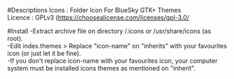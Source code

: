 #Descriptions
Icons : Folder Icon For BlueSky GTK+ Themes</br>
Licence : GPLv3 (https://choosealicense.com/licenses/gpl-3.0/</br>

#Install
-Extract archive file on directory /.icons or /usr/share/icons (as root).</br>
-Edit index.themes > Replace "icon-name" on "inherits" with your favourites icon (or just let it be fine).</br>
-If you don't replace icon-name with your favourites icon, your computer system must be installed icons themes as mentioned on "inherit".</br>






